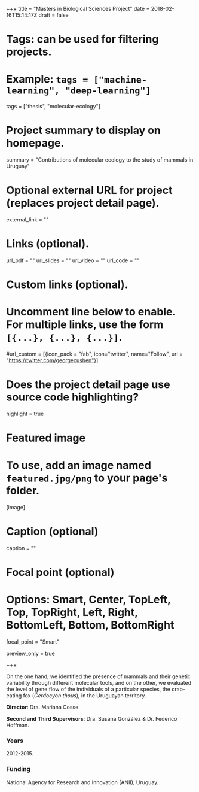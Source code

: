 +++
title = "Masters in Biological Sciences Project"
date = 2018-02-16T15:14:17Z
draft = false

# Tags: can be used for filtering projects.
# Example: `tags = ["machine-learning", "deep-learning"]`
tags = ["thesis", "molecular-ecology"]

# Project summary to display on homepage.
summary = "Contributions of molecular ecology to the study of mammals in Uruguay"

# Optional external URL for project (replaces project detail page).
external_link = ""

# Links (optional).
url_pdf = ""
url_slides = ""
url_video = ""
url_code = ""

# Custom links (optional).
#   Uncomment line below to enable. For multiple links, use the form `[{...}, {...}, {...}]`.
#url_custom = [{icon_pack = "fab", icon="twitter", name="Follow", url = "https://twitter.com/georgecushen"}]

# Does the project detail page use source code highlighting?
highlight = true

# Featured image
# To use, add an image named `featured.jpg/png` to your page's folder.
[image]
  # Caption (optional)
  caption = ""

  # Focal point (optional)
  # Options: Smart, Center, TopLeft, Top, TopRight, Left, Right, BottomLeft, Bottom, BottomRight
  focal_point = "Smart"

  preview_only = true


+++

On the one hand, we identified the presence of mammals and their genetic variability through different molecular tools, and on the other, we evaluated the level of gene flow of the individuals of a particular species, the crab-eating fox (*Cerdocyon thous*), in the Uruguayan territory.

**Director**: Dra. Mariana Cosse.

**Second and Third Supervisors**: Dra. Susana González & Dr. Federico Hoffman.


### Years
2012-2015.

### Funding
National Agency for Research and Innovation (ANII), Uruguay.
